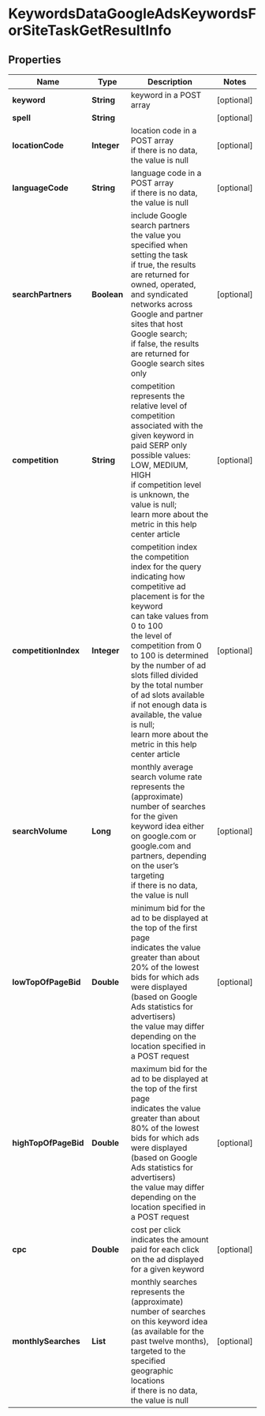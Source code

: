 # KeywordsDataGoogleAdsKeywordsForSiteTaskGetResultInfo


## Properties

| Name | Type | Description | Notes |
|------------ | ------------- | ------------- | -------------|
**keyword** | **String** | keyword in a POST array |[optional]|
**spell** | **String** |  |[optional]|
**locationCode** | **Integer** | location code in a POST array<br>if there is no data, the value is null |[optional]|
**languageCode** | **String** | language code in a POST array<br>if there is no data, the value is null |[optional]|
**searchPartners** | **Boolean** | include Google search partners<br>the value you specified when setting the task<br>if true, the results are returned for owned, operated, and syndicated networks across Google and partner sites that host Google search;<br>if false, the results are returned for Google search sites only |[optional]|
**competition** | **String** | competition<br>represents the relative level of competition associated with the given keyword in paid SERP only<br>possible values: LOW, MEDIUM, HIGH<br>if competition level is unknown, the value is null;<br>learn more about the metric in this help center article |[optional]|
**competitionIndex** | **Integer** | competition index<br>the competition index for the query indicating how competitive ad placement is for the keyword<br>can take values from 0 to 100<br>the level of competition from 0 to 100 is determined by the number of ad slots filled divided by the total number of ad slots available<br>if not enough data is available, the value is null;<br>learn more about the metric in this help center article |[optional]|
**searchVolume** | **Long** | monthly average search volume rate<br>represents the (approximate) number of searches for the given keyword idea either on google.com or google.com and partners, depending on the user’s targeting<br>if there is no data, the value is null |[optional]|
**lowTopOfPageBid** | **Double** | minimum bid for the ad to be displayed at the top of the first page<br>indicates the value greater than about 20% of the lowest bids for which ads were displayed (based on Google Ads statistics for advertisers)<br>the value may differ depending on the location specified in a POST request |[optional]|
**highTopOfPageBid** | **Double** | maximum bid for the ad to be displayed at the top of the first page<br>indicates the value greater than about 80% of the lowest bids for which ads were displayed (based on Google Ads statistics for advertisers)<br>the value may differ depending on the location specified in a POST request |[optional]|
**cpc** | **Double** | cost per click<br>indicates the amount paid for each click on the ad displayed for a given keyword |[optional]|
**monthlySearches** | **List<MonthlySearchesInfo>** | monthly searches<br>represents the (approximate) number of searches on this keyword idea (as available for the past twelve months), targeted to the specified geographic locations<br>if there is no data, the value is null |[optional]|